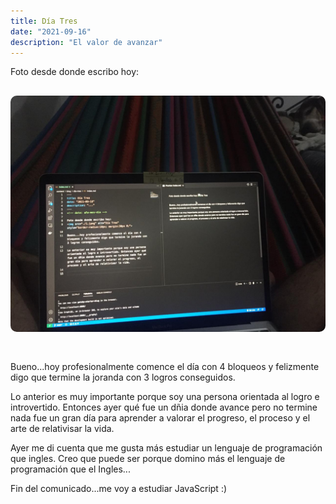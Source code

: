 ```yaml
---
title: Día Tres
date: "2021-09-16"
description: "El valor de avanzar"
---
```


<!-- date: año-mes-día -->

Foto desde donde escribo hoy:
<img src="./1.jpeg" alt="Día Tres" style="border-radius:10px; margin:30px 0;">

Bueno...hoy profesionalmente comence el día con 4 bloqueos y felizmente digo que termine la joranda con 3 logros conseguidos.

Lo anterior es muy importante porque soy una persona orientada al logro e introvertido. Entonces ayer qué fue un dñia donde avance pero no termine nada fue un gran día para aprender a valorar el progreso, el proceso y el arte de relativisar la vida.

Ayer me di cuenta que me gusta más estudiar un lenguaje de programación que ingles. Creo que puede ser porque domino más el lenguaje de programación que el Ingles...

Fin del comunicado...me voy a estudiar JavaScript :)
